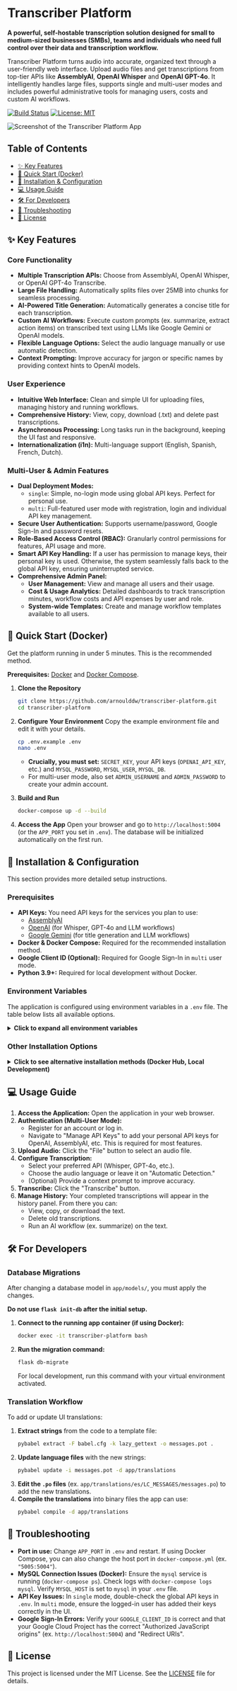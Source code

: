 # Transcriber Platform

**A powerful, self-hostable transcription solution designed for small to medium-sized businesses (SMBs), teams and individuals who need full control over their data and transcription workflow.**

Transcriber Platform turns audio into accurate, organized text through a user-friendly web interface. Upload audio files and get transcriptions from top-tier APIs like **AssemblyAI**, **OpenAI Whisper** and **OpenAI GPT-4o**. It intelligently handles large files, supports single and multi-user modes and includes powerful administrative tools for managing users, costs and custom AI workflows.

[![Build Status](https://img.shields.io/badge/build-passing-brightgreen)](https://github.com/arnoulddw/transcriber-platform)
[![License: MIT](https://img.shields.io/badge/License-MIT-yellow.svg)](https://opensource.org/licenses/MIT)

![Screenshot of the Transcriber Platform App](transcriber-platform-screenshot.png)

## Table of Contents

-   [✨ Key Features](#-key-features)
-   [🚀 Quick Start (Docker)](#-quick-start-docker)
-   [🔧 Installation & Configuration](#-installation--configuration)
-   [💻 Usage Guide](#-usage-guide)
-   [🛠️ For Developers](#️-for-developers)
-   [🤔 Troubleshooting](#-troubleshooting)
-   [📜 License](#-license)

## ✨ Key Features

### Core Functionality
-   **Multiple Transcription APIs:** Choose from AssemblyAI, OpenAI Whisper, or OpenAI GPT-4o Transcribe.
-   **Large File Handling:** Automatically splits files over 25MB into chunks for seamless processing.
-   **AI-Powered Title Generation:** Automatically generates a concise title for each transcription.
-   **Custom AI Workflows:** Execute custom prompts (ex. summarize, extract action items) on transcribed text using LLMs like Google Gemini or OpenAI models.
-   **Flexible Language Options:** Select the audio language manually or use automatic detection.
-   **Context Prompting:** Improve accuracy for jargon or specific names by providing context hints to OpenAI models.

### User Experience
-   **Intuitive Web Interface:** Clean and simple UI for uploading files, managing history and running workflows.
-   **Comprehensive History:** View, copy, download (.txt) and delete past transcriptions.
-   **Asynchronous Processing:** Long tasks run in the background, keeping the UI fast and responsive.
-   **Internationalization (i1n):** Multi-language support (English, Spanish, French, Dutch).

### Multi-User & Admin Features
-   **Dual Deployment Modes:**
    -   `single`: Simple, no-login mode using global API keys. Perfect for personal use.
    -   `multi`: Full-featured user mode with registration, login and individual API key management.
-   **Secure User Authentication:** Supports username/password, Google Sign-In and password resets.
-   **Role-Based Access Control (RBAC):** Granularly control permissions for features, API usage and more.
-   **Smart API Key Handling:** If a user has permission to manage keys, their personal key is used. Otherwise, the system seamlessly falls back to the global API key, ensuring uninterrupted service.
-   **Comprehensive Admin Panel:**
    -   **User Management:** View and manage all users and their usage.
    -   **Cost & Usage Analytics:** Detailed dashboards to track transcription minutes, workflow costs and API expenses by user and role.
    -   **System-wide Templates:** Create and manage workflow templates available to all users.
    
    

## 🚀 Quick Start (Docker)

Get the platform running in under 5 minutes. This is the recommended method.

**Prerequisites:** [Docker](https://www.docker.com/get-started) and [Docker Compose](https://docs.docker.com/compose/install/).

1.  **Clone the Repository**
    ```bash
    git clone https://github.com/arnoulddw/transcriber-platform.git
    cd transcriber-platform
    ```

2.  **Configure Your Environment**
    Copy the example environment file and edit it with your details.
    ```bash
    cp .env.example .env
    nano .env 
    ```
    -   **Crucially, you must set:** `SECRET_KEY`, your API keys (`OPENAI_API_KEY`, etc.) and `MYSQL_PASSWORD`, `MYSQL_USER`, `MYSQL_DB`.
    -   For multi-user mode, also set `ADMIN_USERNAME` and `ADMIN_PASSWORD` to create your admin account.

3.  **Build and Run**
    ```bash
    docker-compose up -d --build
    ```

4.  **Access the App**
    Open your browser and go to `http://localhost:5004` (or the `APP_PORT` you set in `.env`). The database will be initialized automatically on the first run.

## 🔧 Installation & Configuration

This section provides more detailed setup instructions.

### Prerequisites

-   **API Keys:** You need API keys for the services you plan to use:
    -   [AssemblyAI](https://www.assemblyai.com/)
    -   [OpenAI](https://platform.openai.com/) (for Whisper, GPT-4o and LLM workflows)
    -   [Google Gemini](https://ai.google.dev/) (for title generation and LLM workflows)
-   **Docker & Docker Compose:** Required for the recommended installation method.
-   **Google Client ID (Optional):** Required for Google Sign-In in `multi` user mode.
-   **Python 3.9+:** Required for local development without Docker.

### Environment Variables

The application is configured using environment variables in a `.env` file. The table below lists all available options.

<details>
<summary><strong>Click to expand all environment variables</strong></summary>

| Variable | Description | Default |
|---|---|---|
| **Core Application** | | |
| `SECRET_KEY` | **CRITICAL:** A strong, random key for session security. **Must be set.** | (none) |
| `DEPLOYMENT_MODE` | `single` (no login) or `multi` (user accounts). | `multi` |
| `TZ` | Timezone for the application (ex. `UTC`, `Europe/Paris`). | `UTC` |
| `APP_PORT` | Port on which the app is accessible on the host machine. | `5004` |
| `LOG_LEVEL` | Application logging level (`DEBUG`, `INFO`, `WARNING`, `ERROR`). | `INFO` |
| **API Keys (Global Fallback)** | | |
| `ASSEMBLYAI_API_KEY` | Your API key for AssemblyAI. | (none) |
| `OPENAI_API_KEY` | Your API key for OpenAI (Whisper, GPT-4o, LLMs). | (none) |
| `GEMINI_API_KEY` | Your API key for Google Gemini (Title Generation, LLMs). | (none) |
| **Default Settings** | | |
| `DEFAULT_TRANSCRIPTION_PROVIDER` | Default transcription API on load (`assemblyai`, `whisper`, `gpt-4o-transcribe`). | `gpt-4o-transcribe` |
| `DEFAULT_LLM_PROVIDER` | Default LLM for tasks like title generation (`gemini`, `openai`). | `gemini` |
| `DEFAULT_LANGUAGE` | Default transcription language on load (`auto`, `en`, `es`, etc.). | `auto` |
| `SUPPORTED_LANGUAGE_CODES` | Comma-separated language codes to show in the UI (ex. `en,nl,fr,es`). | `en,nl,fr,es` |
| **Database (MySQL)** | | |
| `MYSQL_HOST` | Hostname for the MySQL server. Use `mysql` for Docker Compose. | `localhost` |
| `MYSQL_PORT` | Port for the MySQL server. | `3306` |
| `MYSQL_USER` | Username for MySQL connection. **Must be set.** | (none) |
| `MYSQL_PASSWORD` | Password for MySQL connection. **Must be set.** | (none) |
| `MYSQL_DB` | Name of the MySQL database. **Must be set.** | (none) |
| `MYSQL_ROOT_PASSWORD` | Root password for the MySQL service (used by Docker Compose). | (none) |
| `MYSQL_HOST_PORT` | Host port to map to MySQL's internal port (for external access). | `3307` |
| `MYSQL_POOL_SIZE` | Number of connections in the MySQL connection pool. | `10` |
| **Multi-User Mode** | | |
| `ADMIN_USERNAME` | Username for the initial admin account (created on first run). | `admin` |
| `ADMIN_PASSWORD` | Password for the initial admin account. **Must be set for admin creation.** | (none) |
| `ADMIN_EMAIL` | Email for the initial admin account. | (none) |
| `GOOGLE_CLIENT_ID` | Your Google OAuth 2.0 Client ID for Google Sign-In. | (none) |
| **Email (for Password Resets)** | | |
| `MAIL_SERVER` | SMTP server for sending emails. | (none) |
| `MAIL_PORT` | SMTP server port. | `587` |
| `MAIL_USE_TLS` | Whether to use TLS for SMTP (`true`, `false`). | `true` |
| `MAIL_USERNAME` | Username for SMTP authentication. | (none) |
| `MAIL_PASSWORD` | Password or App Password for SMTP authentication. | (none) |
| `MAIL_DEFAULT_SENDER` | Default sender email address (ex. `noreply@example.com`). | `noreply@example.com` |
| **Advanced Configuration** | | |
| `TRANSCRIPTION_WORKERS` | Number of parallel workers for chunked transcription. | `4` |
| `WORKFLOW_RATE_LIMIT` | Rate limit for workflow API calls per user (ex. `10 per hour`). | `10 per hour` |
| `PHYSICAL_DELETION_DAYS` | Days after soft-deletion before a transcription is permanently removed. | `120` |

</details>

### Other Installation Options

<details>
<summary><strong>Click to see alternative installation methods (Docker Hub, Local Development)</strong></summary>

#### Option 2: Using a Pre-built Docker Hub Image

1.  **Create a `.env` file** on your host machine with all necessary variables. Ensure `MYSQL_HOST` points to your accessible MySQL server.
2.  **Pull the Docker Image:**
    ```bash
    docker pull yourusername/transcriber-platform:latest
    ```
3.  **Run the Docker Container:**
    ```bash
    docker run -d -p 5004:5004 \
      --env-file ./.env \
      --name transcriber-platform-app \
      yourusername/transcriber-platform:latest
    ```

#### Option 3: Local Development (Without Docker)

1.  **Clone the repository** and `cd` into it.
2.  **Create and activate a Python virtual environment:**
    ```bash
    python3 -m venv venv
    source venv/bin/activate  # On macOS/Linux
    ```
3.  **Install dependencies:**
    ```bash
    pip install -r requirements.txt
    ```
4.  **Set up MySQL:** Ensure you have a running MySQL server. Create a database and user.
5.  **Configure `.env`:** Create the file and add your `SECRET_KEY`, API keys and local MySQL connection details (`MYSQL_HOST=localhost`, etc.).
6.  **Initialize the Database:**
    ```bash
    export FLASK_APP=app
    flask init-db
    flask create-roles
    flask create-admin # If in multi-mode
    ```
7.  **Run the App:**
    ```bash
    flask run --host=0.0.0.0 --port=5004
    ```
</details>

## 💻 Usage Guide

1.  **Access the Application:** Open the application in your web browser.
2.  **Authentication (Multi-User Mode):**
    *   Register for an account or log in.
    *   Navigate to "Manage API Keys" to add your personal API keys for OpenAI, AssemblyAI, etc. This is required for most features.
3.  **Upload Audio:** Click the "File" button to select an audio file.
4.  **Configure Transcription:**
    *   Select your preferred API (Whisper, GPT-4o, etc.).
    *   Choose the audio language or leave it on "Automatic Detection."
    *   (Optional) Provide a context prompt to improve accuracy.
5.  **Transcribe:** Click the "Transcribe" button.
6.  **Manage History:** Your completed transcriptions will appear in the history panel. From there you can:
    *   View, copy, or download the text.
    *   Delete old transcriptions.
    *   Run an AI workflow (ex. summarize) on the text.

## 🛠️ For Developers

### Database Migrations

After changing a database model in `app/models/`, you must apply the changes.

**Do not use `flask init-db` after the initial setup.**

1.  **Connect to the running app container (if using Docker):**
    ```bash
    docker exec -it transcriber-platform bash
    ```
2.  **Run the migration command:**
    ```bash
    flask db-migrate
    ```
    For local development, run this command with your virtual environment activated.

### Translation Workflow

To add or update UI translations:

1.  **Extract strings** from the code to a template file:
    ```bash
    pybabel extract -F babel.cfg -k lazy_gettext -o messages.pot .
    ```
2.  **Update language files** with the new strings:
    ```bash
    pybabel update -i messages.pot -d app/translations
    ```
3.  **Edit the `.po` files** (ex. `app/translations/es/LC_MESSAGES/messages.po`) to add the new translations.
4.  **Compile the translations** into binary files the app can use:
    ```bash
    pybabel compile -d app/translations
    ```

## 🤔 Troubleshooting

-   **Port in use:** Change `APP_PORT` in `.env` and restart. If using Docker Compose, you can also change the host port in `docker-compose.yml` (ex. `"5005:5004"`).
-   **MySQL Connection Issues (Docker):** Ensure the `mysql` service is running (`docker-compose ps`). Check logs with `docker-compose logs mysql`. Verify `MYSQL_HOST` is set to `mysql` in your `.env` file.
-   **API Key Issues:** In `single` mode, double-check the global API keys in `.env`. In `multi` mode, ensure the logged-in user has added their keys correctly in the UI.
-   **Google Sign-In Errors:** Verify your `GOOGLE_CLIENT_ID` is correct and that your Google Cloud Project has the correct "Authorized JavaScript origins" (ex. `http://localhost:5004`) and "Redirect URIs".

## 📜 License

This project is licensed under the MIT License. See the [LICENSE](LICENSE) file for details.